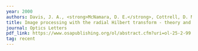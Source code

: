 ```yaml
---
year: 2000
authors: Davis, J. A., <strong>McNamara, D. E.</strong>, Cottrell, D. M., and Campos, J.
title: Image processing with the radial Hilbert transform - theory and experiments.
journal: Optics Letters
pdf_link: https://www.osapublishing.org/ol/abstract.cfm?uri=ol-25-2-99
tag: recent
---
```

